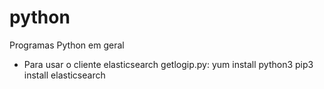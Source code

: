# python
Programas Python em geral

- Para usar o cliente elasticsearch getlogip.py:
yum install python3
pip3 install elasticsearch

